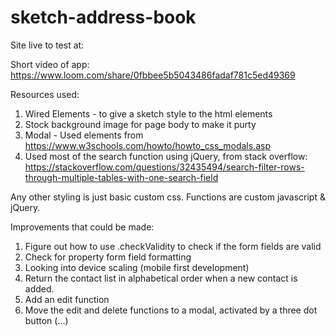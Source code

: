 # sketch-address-book

Site live to test at: 

Short video of app:  https://www.loom.com/share/0fbbee5b5043486fadaf781c5ed49369 

Resources used:

1. Wired Elements - to give a sketch style to the html elements
2. Stock background image for page body to make it purty
3. Modal - Used elements from https://www.w3schools.com/howto/howto_css_modals.asp
4. Used most of the search function using jQuery, from stack overflow:
https://stackoverflow.com/questions/32435494/search-filter-rows-through-multiple-tables-with-one-search-field 

Any other styling is just basic custom css. Functions are custom javascript & jQuery. 

Improvements that could be made:

1. Figure out how to use .checkValidity to check if the form fields are valid
2. Check for property form field formatting
3. Looking into device scaling (mobile first development)
4. Return the contact list in alphabetical order when a new contact is added.
5. Add an edit function
6. Move the edit and delete functions to a modal, activated by a three dot button (...)
